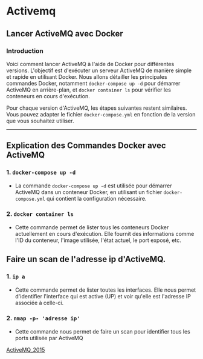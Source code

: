 # Activemq

## Lancer ActiveMQ avec Docker


### Introduction
Voici comment lancer ActiveMQ à l'aide de Docker pour différentes versions. L'objectif est d'exécuter un serveur ActiveMQ de manière simple et rapide en utilisant Docker. Nous allons détailler les principales commandes Docker, notamment `docker-compose up -d` pour démarrer ActiveMQ en arrière-plan, et `docker container ls` pour vérifier les conteneurs en cours d'exécution.

Pour chaque version d'ActiveMQ, les étapes suivantes restent similaires. Vous pouvez adapter le fichier `docker-compose.yml` en fonction de la version que vous souhaitez utiliser.

---

## Explication des Commandes Docker avec ActiveMQ

### 1. `docker-compose up -d`

- La commande `docker-compose up -d` est utilisée pour démarrer ActiveMQ dans un conteneur Docker, en utilisant un fichier `docker-compose.yml` qui contient la configuration nécessaire.  


### 2. `docker container ls`

- Cette commande permet de lister tous les conteneurs Docker actuellement en cours d'exécution. Elle fournit des informations comme l'ID du conteneur, l'image utilisée, l'état actuel, le port exposé, etc.

## Faire un scan de l'adresse ip d'ActiveMQ.


### 1. `ip a`

- Cette commande permet de lister toutes les interfaces. Elle nous permet d'identifier l'interface qui est active (UP) et voir qu'elle est l'adresse IP associée à celle-ci.

### 2. `nmap -p- 'adresse ip' `

- Cette commande nous permet de faire un scan pour identifier tous les ports utilisée par ActiveMQ

[ActiveMQ_2015](ActiveMQ_2015.md)
